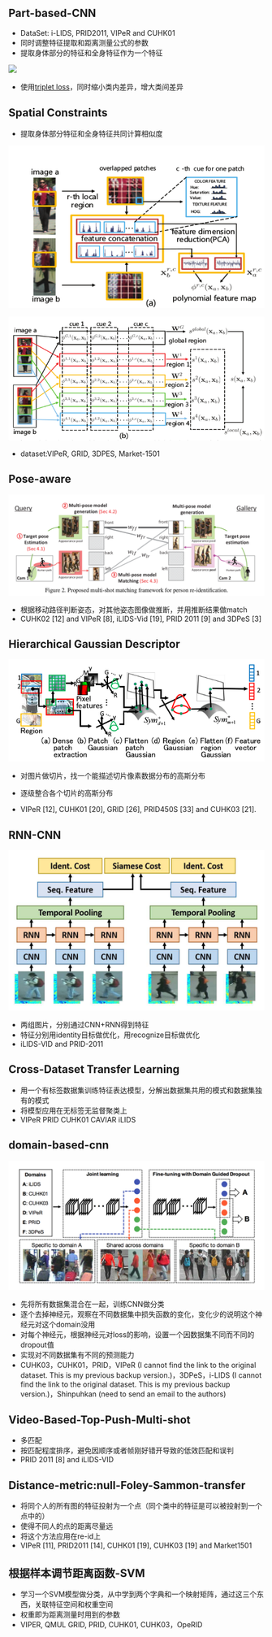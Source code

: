 ## Part-based-CNN
- DataSet: i-LIDS, PRID2011, VIPeR and CUHK01
- 同时调整特征提取和距离测量公式的参数
- 提取身体部分的特征和全身特征作为一个特征

![](part-based.png)

- 使用[triplet loss](http://blog.csdn.net/tangwei2014/article/details/46788025)，同时缩小类内差异，增大类间差异

## Spatial Constraints

- 提取身体部分特征和全身特征共同计算相似度

![](spartial-contraints-1.png)

![](spartial-contraints-2.png)


- dataset:VIPeR, GRID, 3DPES, Market-1501

## Pose-aware

![](pose-ware.png)

- 根据移动路径判断姿态，对其他姿态图像做推断，并用推断结果做match
- CUHK02 [12] and VIPeR [8], iLIDS-Vid [19], PRID 2011 [9] and 3DPeS [3]

## Hierarchical Gaussian Descriptor


![](hgd.png)

- 对图片做切片，找一个能描述切片像素数据分布的高斯分布
- 逐级整合各个切片的高斯分布

- VIPeR [12], CUHK01 [20], GRID [26], PRID450S [33] and CUHK03 [21].

## RNN-CNN
![](rnn-cnn.png)

- 两组图片，分别通过CNN+RNN得到特征
- 特征分别用identity目标做优化，用recognize目标做优化
-  iLIDS-VID and PRID-2011


## Cross-Dataset Transfer Learning
- 用一个有标签数据集训练特征表达模型，分解出数据集共用的模式和数据集独有的模式
- 将模型应用在无标签无监督聚类上
- VIPeR PRID CUHK01 CAVIAR iLIDS

## domain-based-cnn

![](domain-based.png)

- 先将所有数据集混合在一起，训练CNN做分类
- 逐个去掉神经元，观察在不同数据集中损失函数的变化，变化少的说明这个神经元对这个domain没用
- 对每个神经元，根据神经元对loss的影响，设置一个因数据集不同而不同的dropout值
- 实现对不同数据集有不同的预测能力
- CUHK03，CUHK01，PRID，VIPeR (I cannot find the link to the original dataset. This is my previous backup version.)，3DPeS，i-LIDS (I cannot find the link to the original dataset. This is my previous backup version.)，Shinpuhkan (need to send an email to the authors)

## Video-Based-Top-Push-Multi-shot
- 多匹配
- 按匹配程度排序，避免因顺序或者帧刚好错开导致的低效匹配和误判
- PRID 2011 [8] and iLIDS-VID

## Distance-metric:null-Foley-Sammon-transfer
- 将同个人的所有图的特征投射为一个点（同个类中的特征是可以被投射到一个点中的）
- 使得不同人的点的距离尽量远
- 将这个方法应用在re-id上
- VIPeR [11], PRID2011 [14], CUHK01 [19], CUHK03 [19] and Market1501

## 根据样本调节距离函数-SVM
- 学习一个SVM模型做分类，从中学到两个字典和一个映射矩阵，通过这三个东西，关联特征空间和权重空间
- 权重即为距离测量时用到的参数
- VIPER, QMUL GRID, PRID, CUHK01, CUHK03，OpeRID


